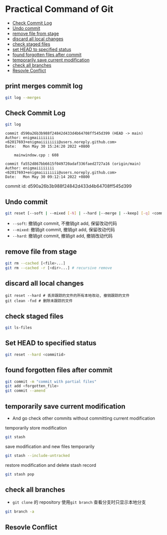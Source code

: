 # Practical Command of Git

* [Check Commit Log](#check-commit-log)
* [Undo commit](#undo-commit)
* [remove file from stage](#remove-file-from-stage)
* [discard all local changes](#discard-all-local-changes)
* [check staged files](#check-staged-files)
* [set HEAD to specified status](#set-head-to-specified-status)
* [found forgotten files after commit](#found-forgotten-files-after-commit)
* [temporarily save current modification](#temporarily-save-current-modification)
* [check all branches](#check-all-branches)
* [Resovle Conflict](#resovle-conflict)

## print merges commit log

```bash
git log --merges
```

## Check Commit Log

```bash
git log
```

```shell
commit d590a26b3b988f24842d433d4b64708ff545d399 (HEAD -> main)
Author: enigmaiiiiiiii <62017693+enigmaiiiiiiii@users.noreply.github.com>
Date:   Mon May 30 15:24:20 2022 +0800

    mainwindow.cpp : 608

commit fa552d867bb6615f049720adaf336faed2727a16 (origin/main)
Author: enigmaiiiiiiii <62017693+enigmaiiiiiiii@users.noreply.github.com>
Date:   Mon May 30 09:12:14 2022 +0800
```

commit id: d590a26b3b988f24842d433d4b64708ff545d399

## Undo commit

```bash
git reset [--soft | --mixed [-N] | --hard |--merge | --keep] [-q] <commitid>
```

- `--soft`: 撤销git commit, 不撤销git add, 保留改动代码
- `--mixed`: 撤销git commit, 撤销git add, 保留改动代码
- `--hard`: 撤销git commit, 撤销git add, 撤销改动代码

## remove file from stage

```bash
git rm --cached [<file>...]
git rm --cached -r [<dir>...] # recursive remove
```

## discard all local changes

```shell
git reset --hard # 丢弃跟踪的文件的所有本地改动, 撤销跟踪的文件
git clean -fxd # 删除未跟踪的文件
```
## check staged files

```bash
git ls-files
```

## Set HEAD to specified status

```bash
git reset --hard <commitid>
```

## found forgotten files after commit

```bash
git commit -m "commit with partial files"
git add <forgotten_file>
git commit --amend
```

## temporarily save current modification

- And go check other commits without committing current modification

temporarily store modification

```sh
git stash
```

save modification and new files temporarily

```sh
git stash --include-untracked
```

restore modification and delete stash record

```sh
git stash pop
```

## check all branches

- `git clone` 的 repository 使用`git branch` 查看分支时只显示本地分支

```bash
git branch -a
```

## Resovle Conflict

